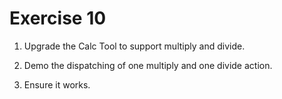# Exercise 10

1. Upgrade the Calc Tool to support multiply and divide.

2. Demo the dispatching of one multiply and one divide action.

3. Ensure it works.

